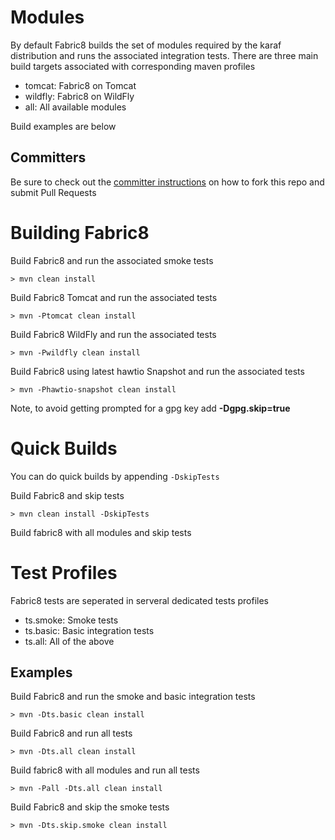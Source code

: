 Modules
===================

By default Fabric8 builds the set of modules required by the karaf distribution and runs the associated integration tests.
There are three main build targets associated with corresponding maven profiles

* tomcat: Fabric8 on Tomcat 
* wildfly: Fabric8 on WildFly
* all: All available modules

Build examples are below

Committers
----------

Be sure to check out the [committer instructions](http://174.129.32.31:8080/) on how to fork this repo and submit Pull Requests

Building Fabric8
============

Build Fabric8 and run the associated smoke tests

    > mvn clean install
    
Build Fabric8 Tomcat and run the associated tests

    > mvn -Ptomcat clean install
    
Build Fabric8 WildFly and run the associated tests

    > mvn -Pwildfly clean install
    
Build Fabric8 using latest hawtio Snapshot and run the associated tests

    > mvn -Phawtio-snapshot clean install

Note, to avoid getting prompted for a gpg key add **-Dgpg.skip=true**

Quick Builds
==========

You can do quick builds by appending `-DskipTests`

Build Fabric8 and skip tests

    > mvn clean install -DskipTests

Build fabric8 with all modules and skip tests

Test Profiles
==========

Fabric8 tests are seperated in serveral dedicated tests profiles

* ts.smoke:   Smoke tests
* ts.basic:   Basic integration tests
* ts.all:     All of the above

Examples
--------

Build Fabric8 and run the smoke and basic integration tests

    > mvn -Dts.basic clean install
    
Build Fabric8 and run all tests

    > mvn -Dts.all clean install
    
Build fabric8 with all modules and run all tests

    > mvn -Pall -Dts.all clean install
    
Build Fabric8 and skip the smoke tests

    > mvn -Dts.skip.smoke clean install
    
